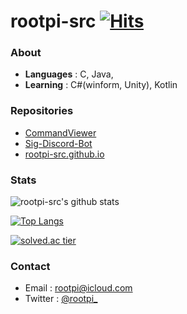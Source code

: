 # rootpi-src [![Hits](https://hits.seeyoufarm.com/api/count/incr/badge.svg?url=https%3A%2F%2Fgithub.com%2Frootpi-src&count_bg=%2379C83D&title_bg=%23555555&icon=&icon_color=%23E7E7E7&title=hits&edge_flat=false)](https://hits.seeyoufarm.com)

### About
- **Languages** : C, Java, 
- **Learning** : C#(winform, Unity), Kotlin

### Repositories
- [CommandViewer](https://github.com/rootpi-src/CommandViewer)
- [Sig-Discord-Bot](https://github.com/rootpi-src/Sig-Discord-Bot)
- [rootpi-src.github.io](https://rootpi-src.github.io/)

### Stats
![rootpi-src's github stats](https://github-readme-stats.vercel.app/api?username=rootpi-src&show_icons=true)

[![Top Langs](https://github-readme-stats.vercel.app/api/top-langs/?username=rootpi-src&exclude_repo=rootpi-src.github.io,HexoBlog&layout=compact)](https://github.com/anuraghazra/github-readme-stats)

[![solved.ac tier](http://mazassumnida.wtf/api/generate_badge?boj=rootpi)](https://solved.ac/kinetic27)

### Contact
- Email : rootpi@icloud.com
- Twitter : [@rootpi_](https://twitter.com/rootpi_)
